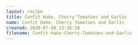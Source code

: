 ```yaml
---
layout: recipe
title: Confit Hake, Cherry Tomatoes and Garlic
name: Confit Hake, Cherry Tomatoes and Garlic
created: 2020-07-08 13:36:58
filename: Confit-Hake-Cherry-Tomatoes-and-Garlic
---
```

